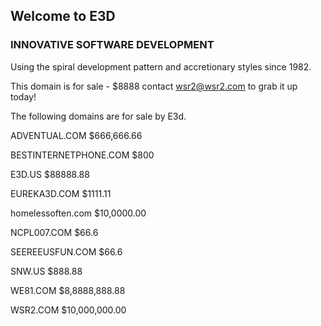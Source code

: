 ## Welcome to E3D

### INNOVATIVE SOFTWARE DEVELOPMENT

Using the spiral development pattern and accretionary styles since 1982.

This domain is for sale - $8888 contact wsr2@wsr2.com to grab it up today!

The following domains are for sale by E3d.

ADVENTUAL.COM	$666,666.66

BESTINTERNETPHONE.COM	$800

E3D.US	$88888.88

EUREKA3D.COM	$1111.11

homelessoften.com	$10,0000.00

NCPL007.COM	$66.6

SEEREEUSFUN.COM	$66.6

SNW.US	$888.88

WE81.COM	$8,8888,888.88

WSR2.COM	$10,000,000.00
